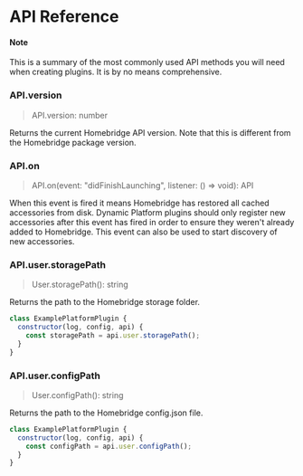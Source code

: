 # API Reference

<div class="callout-block callout-block-warning">
  <div class="content">
    <h4 class="callout-title">
      <span class="callout-icon-holder mr-1">
        <i class="fas fa-info-circle"></i>
      </span>
      Note
    </h4>
    This is a summary of the most commonly used API methods you will need when creating plugins. It is by no means comprehensive.
  </div>
</div>

### API.version
> API.version: number

Returns the current Homebridge API version. Note that this is different from the Homebridge package version.

### API.on
> API.on(event: "didFinishLaunching", listener: () => void): API

When this event is fired it means Homebridge has restored all cached accessories from disk. Dynamic Platform plugins should only register new accessories after this event has fired in order to ensure they weren't already added to Homebridge. This event can also be used to start discovery of new accessories.

### API.user.storagePath
> User.storagePath(): string

Returns the path to the Homebridge storage folder.

```js
class ExamplePlatformPlugin {
  constructor(log, config, api) {
    const storagePath = api.user.storagePath();
  }
}
```

### API.user.configPath
> User.configPath(): string

Returns the path to the Homebridge config.json file.

```js
class ExamplePlatformPlugin {
  constructor(log, config, api) {
    const configPath = api.user.configPath();
  }
}
```


